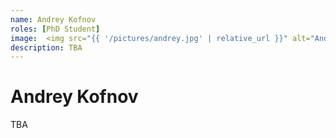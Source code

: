 ```yaml
---
name: Andrey Kofnov
roles: [PhD Student]
image:  <img src="{{ '/pictures/andrey.jpg' | relative_url }}" alt="Andrey Kofnov" />
description: TBA
---
```


# Andrey Kofnov

TBA
